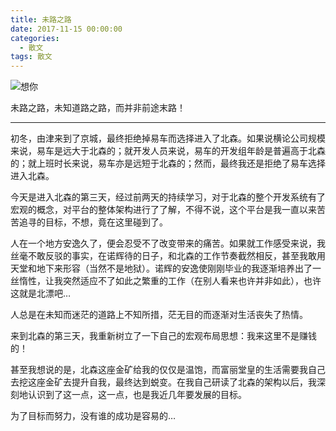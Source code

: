 ```yaml
---
title: 未路之路
date: 2017-11-15 00:00:00
categories:
  - 散文
tags: 散文
---
```


![想你](/imgs/1537799676591.jpg)

未路之路，未知道路之路，而并非前途末路！

---

初冬，由津来到了京城，最终拒绝掉易车而选择进入了北森。如果说横论公司规模来说，易车是远大于北森的；就开发人员来说，易车的开发组年龄是普遍高于北森的；就上班时长来说，易车亦是远短于北森的；然而，最终我还是拒绝了易车选择进入北森。

今天是进入北森的第三天，经过前两天的持续学习，对于北森的整个开发系统有了宏观的概念，对平台的整体架构进行了了解，不得不说，这个平台是我一直以来苦苦追寻的目标，不想，竟在这里碰到了。

人在一个地方安逸久了，便会忍受不了改变带来的痛苦。如果就工作感受来说，我丝毫不敢反驳的事实，在诺辉待的日子，和北森的工作节奏截然相反，甚至我敢用天堂和地下来形容（当然不是地狱）。诺辉的安逸使刚刚毕业的我逐渐培养出了一丝惰性，让我突然适应不了如此之繁重的工作（在别人看来也许并非如此），也许这就是北漂吧…

人总是在未知而迷茫的道路上不知所措，茫无目的而逐渐对生活丧失了热情。

来到北森的第三天，我重新树立了一下自己的宏观布局思想：我来这里不是赚钱的！

甚至我想说的是，北森这座金矿给我的仅仅是温饱，而富丽堂皇的生活需要我自己去挖这座金矿去提升自我，最终达到蜕变。在我自己研读了北森的架构以后，我深刻地认识到了这一点，这一点，也是我近几年要发展的目标。

为了目标而努力，没有谁的成功是容易的…
